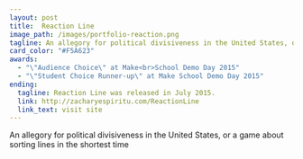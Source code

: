 ```yaml
---
layout: post
title:  Reaction Line
image_path: /images/portfolio-reaction.png
tagline: An allegory for political divisiveness in the United States, or a game about sorting lines in the shortest time
card_color: "#F5A623"
awards:
  - "\"Audience Choice\" at Make<br>School Demo Day 2015"
  - "\"Student Choice Runner-up\" at Make School Demo Day 2015"
ending:
  tagline: Reaction Line was released in July 2015.
  link: http://zacharyespiritu.com/ReactionLine
  link_text: visit site
---
```


An allegory for political divisiveness in the United States, or a game about sorting lines in the shortest time

<figure class="lazyload" data-expand="-20">
    <img class="responsive-image lazyload" data-src="/images/projects/reaction-line/make-school-presentation.jpg">
</figure>
